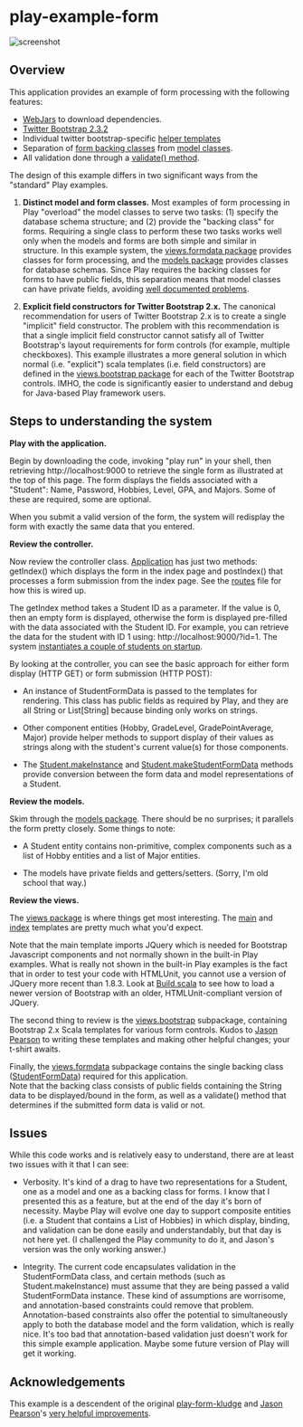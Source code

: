 play-example-form
=================

![screenshot](https://raw.github.com/ics-software-engineering/play-example-form/master/doc/play-example-form-homepage.png)

Overview
--------

This application provides an example of form processing with the following features:

  * [WebJars](http://www.webjars.org/) to download dependencies.
  * [Twitter Bootstrap 2.3.2](http://getbootstrap.com/2.3.2/)
  * Individual twitter bootstrap-specific [helper templates](https://github.com/ics-software-engineering/play-example-form/tree/master/app/views/bootstrap)
  * Separation of [form backing classes](https://github.com/ics-software-engineering/play-example-form/tree/master/app/views/formdata) from [model classes](https://github.com/ics-software-engineering/play-example-form/tree/master/app/models).
  * All validation done through a [validate() method](https://github.com/ics-software-engineering/play-example-form/blob/master/app/views/formdata/StudentFormData.java#L57-123).
    
The design of this example differs in two significant ways from the "standard" Play examples. 

  1. **Distinct model and form classes.**  Most examples of form processing in Play "overload" the 
     model classes to serve two tasks:  (1) specify the database schema structure; and 
     (2) provide the "backing class" for forms.  Requiring a single class to perform these two tasks
     works well only when the models and forms are both simple and similar in structure. In this example system, the
     [views.formdata package](https://github.com/ics-software-engineering/play-example-form/tree/master/app/views/formdata) provides 
     classes for form processing, and the [models package](https://github.com/ics-software-engineering/play-example-form/tree/master/app/models) provides
     classes for database schemas. Since Play requires the backing classes for forms to have public fields,
     this separation means that model classes can have private fields, avoiding [well documented problems](http://www.manning-sandbox.com/thread.jspa?messageID=143570&#143570). 

  2. **Explicit field constructors for Twitter Bootstrap 2.x.**  The canonical recommendation for users of 
     Twitter Bootstrap 2.x is to create a single "implicit" field constructor.  The problem with this recommendation
     is that a single implicit field constructor cannot satisfy all of Twitter Bootstrap's layout
     requirements for form controls (for example, multiple checkboxes). This example illustrates
     a more general solution in which normal (i.e. "explicit") scala templates (i.e. field constructors) are defined in the 
     [views.bootstrap package](https://github.com/ics-software-engineering/play-example-form/tree/master/app/views/bootstrap) for each of the Twitter Bootstrap controls. IMHO, the 
     code is significantly easier to understand and debug for Java-based Play framework users.  

Steps to understanding the system
---------------------------------

**Play with the application.**

Begin by downloading the code, invoking "play run" in your shell, then retrieving http://localhost:9000 
to retrieve the single form as illustrated at the top of this page. The form displays the fields
associated with a "Student":  Name, Password, Hobbies, Level, GPA, and Majors.  Some of these
are required, some are optional. 

When you submit a valid version of the form, the system will redisplay the form with exactly the 
same data that you entered. 

**Review the controller.**

Now review the controller class. [Application](https://github.com/ics-software-engineering/play-example-form/blob/master/app/controllers/Application.java)
has just two methods: getIndex() which displays the form in the index page and postIndex() that processes a form submission
from the index page. See the [routes](https://github.com/ics-software-engineering/play-example-form/blob/master/conf/routes) file for how this is wired up.

The getIndex method takes a Student ID as a parameter. If the value is 0, then an empty form is
displayed, otherwise the form is displayed pre-filled with the data associated with the Student ID.
For example, you can retrieve the data for the student with ID 1 using: http://localhost:9000/?id=1.
The system [instantiates a couple of students on startup](https://github.com/ics-software-engineering/play-example-form/blob/master/app/models/Student.java#L168-180). 

By looking at the controller, you can see the basic approach for either form display (HTTP GET) or 
form submission (HTTP POST):
  
  * An instance of StudentFormData is passed to the templates for rendering. This class has public
    fields as required by Play, and they are all String or List[String] because binding only works on strings.
    
  * Other component entities (Hobby, GradeLevel, GradePointAverage, Major) provide helper methods
    to support display of their values as strings along with the student's current value(s) for
    those components.
    
  * The [Student.makeInstance](https://github.com/ics-software-engineering/play-example-form/blob/master/app/models/Student.java#L165-185) and [Student.makeStudentFormData](https://github.com/ics-software-engineering/play-example-form/blob/master/app/models/Student.java#L150-162)
    methods provide conversion between the form data and model representations of a Student.

**Review the models.**

Skim through the [models package](https://github.com/ics-software-engineering/play-example-form/tree/master/app/models). 
There should be no surprises; it parallels the form pretty closely.  Some things to note:

  * A Student entity contains non-primitive, complex components such as a list of Hobby entities and a list of Major entities.
  
  * The models have private fields and getters/setters. (Sorry, I'm old school that way.)     

**Review the views.**

The [views package](https://github.com/ics-software-engineering/play-example-form/tree/master/app/views) 
is where things get most interesting.   The [main](https://github.com/ics-software-engineering/play-example-form/blob/master/app/views/main.scala.html)
and [index](https://github.com/ics-software-engineering/play-example-form/blob/master/app/views/index.scala.html)
templates are pretty much what you'd expect. 

Note that the main template imports JQuery which is needed for Bootstrap Javascript components and not normally shown
in the built-in Play examples. What is really not shown in the built-in Play examples is the 
fact that in order to test your code with HTMLUnit, you cannot use a version of JQuery more recent than 1.8.3.
Look at [Build.scala](https://github.com/ics-software-engineering/play-example-form/blob/master/project/Build.scala#L17-19)
to see how to load a newer version of Bootstrap with an older, HTMLUnit-compliant version of JQuery.

The second thing to review is the [views.bootstrap](https://github.com/ics-software-engineering/play-example-form/tree/master/app/views/bootstrap)
subpackage, containing Bootstrap 2.x Scala templates for various form controls. Kudos to [Jason
Pearson](https://github.com/kaeawc) to writing these templates and making other helpful changes; your t-shirt awaits.

Finally, the [views.formdata](https://github.com/ics-software-engineering/play-example-form/tree/master/app/views/formdata)
subpackage contains the single backing class ([StudentFormData](https://github.com/ics-software-engineering/play-example-form/blob/master/app/views/formdata/StudentFormData.java)) required for this application.      
Note that the backing class consists of public fields containing the String data to be displayed/bound in the form,
as well as a validate() method that determines if the submitted form data is valid or not.
        
Issues
------

While this code works and is relatively easy to understand, there are at least two issues with it
that I can see:

  * Verbosity.  It's kind of a drag to have two representations for a Student, one as a model and
    one as a backing class for forms.   I know that I presented this as a feature, but at the end
    of the day it's born of necessity.  Maybe Play will evolve one day to support composite entities
    (i.e. a Student that contains a List of Hobbies) in which display, binding, and validation
    can be done easily and understandably, but that day is not here yet. (I challenged the Play
    community to do it, and Jason's version was the only working answer.)
    
  * Integrity.  The current code encapsulates validation in the StudentFormData class, and certain
    methods (such as Student.makeInstance) must assume that they are being passed a valid
    StudentFormData instance.  These kind of assumptions are worrisome, and annotation-based 
    constraints could remove that problem.  Annotation-based constraints also offer the potential
    to simultaneously apply to both the database model and the form validation, which is really
    nice.  It's too bad that annotation-based validation just doesn't work for this simple
    example application. Maybe some future version of Play will get it working. 
    
Acknowledgements
----------------

This example is a descendent of the original [play-form-kludge](https://github.com/philipmjohnson/play-form-kludge/tree/original)
and [Jason Pearson](https://github.com/kaeawc)'s [very helpful improvements](https://github.com/philipmjohnson/play-form-kludge).
    
